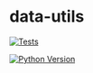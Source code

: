 # data-utils

[![Tests](https://github.com/rlyumanov/data-utils/actions/workflows/test.yml/badge.svg)](https://github.com/rlyumanov/data-utils/actions/workflows/test.yml)
<!-- [![Lint](https://github.com/rlyumanov/data-utils/actions/workflows/lint.yml/badge.svg)](https://github.com/rlyumanov/data-utils/actions/workflows/lint.yml) -->
[![Python Version](https://img.shields.io/badge/python-3.12-blue)](https://www.python.org/)